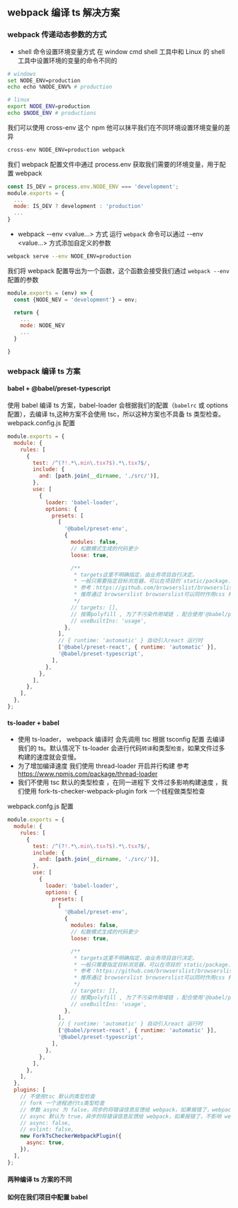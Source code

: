 ## webpack 编译 ts 解决方案

### webpack 传递动态参数的方式

- shell 命令设置环境变量方式
  在 window cmd shell 工具中和 Linux 的 shell 工具中设置环境的变量的命令不同的

```bash
# windows
set NODE_ENV=production
echo echo %NODE_ENV% # production

# linux
export NODE_ENV=production
echo $NODE_ENV # productions
```

我们可以使用 cross-env 这个 npm 他可以抹平我们在不同环境设置环境变量的差异

```bash
cross-env NODE_ENV=production webpack
```

我们 webpack 配置文件中通过 process.env 获取我们需要的环境变量，用于配置 webpack

```js
const IS_DEV = process.env.NODE_ENV === 'development';
module.exports = {
  ...
  mode: IS_DEV ? development : 'production'
  ...
}
```

- webpack --env <value...> 方式
  运行 `webpack` 命令可以通过 --env <value...> 方式添加自定义的参数

```bash
webpack serve --env NODE_ENV=production
```

我们将 webpack 配置导出为一个函数，这个函数会接受我们通过 `webpack --env` 配置的参数

```js
module.exports = (env) => {
  const {NODE_NEV = 'development'} = env;

  return {
    ...
    mode: NODE_NEV
    ...
  }

}
```

### webpack 编译 ts 方案

#### babel + @babel/preset-typescript

使用 babel 编译 ts 方案，babel-loader 会根据我们的配置（`babelrc` 或 options 配置），去编译 ts,这种方案不会使用 tsc，所以这种方案也不具备 ts 类型检查。
webpack.config.js 配置

```js
module.exports = {
  module: {
    rules: [
      {
        test: /^(?!.*\.min\.tsx?$).*\.tsx?$/,
        include: {
          and: [path.join(__dirname, './src/')],
        },
        use: [
          {
            loader: 'babel-loader',
            options: {
              presets: [
                [
                  '@babel/preset-env',
                  {
                    modules: false,
                    // 松散模式生成的代码更少
                    loose: true,

                    /**
                     * targets这里不明确指定，由业务项目自行决定。
                     * 一般只需要指定目标浏览器，可以在项目的`static/package.json`中配置
                     * 参考：https://github.com/browserslist/browserslist
                     * 推荐通过 browserslist browserslist可以同时作用css 样式文件
                     */
                    // targets: [],
                    // 按需polyfill , 为了不污染作用域链 ，配合使用'@babel/plugin-transform-runtime
                    // useBuiltIns: 'usage',
                  },
                ],
                // { runtime: 'automatic' } 自动引入react 运行时
                ['@babel/preset-react', { runtime: 'automatic' }],
                '@babel/preset-typescript',
              ],
            },
          },
        ],
      },
    ],
  },
};
```

#### ts-loader + babel

- 使用 ts-loader， webpack 编译时 会先调用 tsc 根据 tsconfig 配置 去编译我们的 ts。默认情况下 ts-loader 会进行代码`转译`和类型`检查`，如果文件过多构建的速度就会变慢。
- 为了增加编译速度 我们使用 thread-loader 开启并行构建 参考 https://www.npmjs.com/package/thread-loader
- 我们不使用 tsc 默认的类型检查 ，在同一进程下 文件过多影响构建速度 ，我们使用 fork-ts-checker-webpack-plugin fork 一个线程做类型检查

webpack.confg.js 配置

```js
module.exports = {
  module: {
    rules: [
      {
        test: /^(?!.*\.min\.tsx?$).*\.tsx?$/,
        include: {
          and: [path.join(__dirname, './src/')],
        },
        use: [
          {
            loader: 'babel-loader',
            options: {
              presets: [
                [
                  '@babel/preset-env',
                  {
                    modules: false,
                    // 松散模式生成的代码更少
                    loose: true,

                    /**
                     * targets这里不明确指定，由业务项目自行决定。
                     * 一般只需要指定目标浏览器，可以在项目的`static/package.json`中配置
                     * 参考：https://github.com/browserslist/browserslist
                     * 推荐通过 browserslist browserslist可以同时作用css 样式文件
                     */
                    // targets: [],
                    // 按需polyfill , 为了不污染作用域链 ，配合使用'@babel/plugin-transform-runtime
                    // useBuiltIns: 'usage',
                  },
                ],
                // { runtime: 'automatic' } 自动引入react 运行时
                ['@babel/preset-react', { runtime: 'automatic' }],
                '@babel/preset-typescript',
              ],
            },
          },
        ],
      },
    ],
  },
  plugins: [
    // 不使用tsc 默认的类型检查
    // fork 一个进程进行ts类型检查
    // 参数 async 为 false，同步的将错误信息反馈给 webpack，如果报错了，webpack 就会编译失败
    // async 默认为 true，异步的将错误信息反馈给 webpack，如果报错了，不影响 webpack 的编译
    // async: false,
    // eslint: false,
    new ForkTsCheckerWebpackPlugin({
      async: true,
    }),
  ],
};
```

#### 两种编译 ts 方案的不同

#### 如何在我们项目中配置 babel
